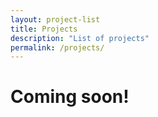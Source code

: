 ```yaml
---
layout: project-list
title: Projects
description: "List of projects"
permalink: /projects/
---
```


# Coming soon!
